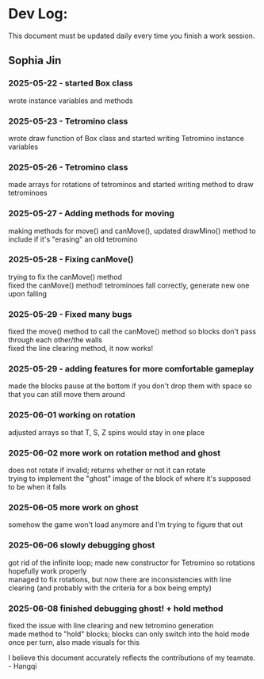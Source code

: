 # Dev Log:

This document must be updated daily every time you finish a work session.

## Sophia Jin

### 2025-05-22 - started Box class
wrote instance variables and methods

### 2025-05-23 - Tetromino class
wrote draw function of Box class and started writing Tetromino instance variables

### 2025-05-26 - Tetromino class
made arrays for rotations of tetrominos and started writing method to draw tetrominoes

### 2025-05-27 - Adding methods for moving
making methods for move() and canMove(), updated drawMino() method to include if it's "erasing" an old tetromino

### 2025-05-28 - Fixing canMove()
trying to fix the canMove() method\
fixed the canMove() method! tetrominoes fall correctly, generate new one upon falling

### 2025-05-29 - Fixed many bugs
fixed the move() method to call the canMove() method so blocks don't pass through each other/the walls\
fixed the line clearing method, it now works!

### 2025-05-29 - adding features for more comfortable gameplay
made the blocks pause at the bottom if you don't drop them with space so that you can still move them around

### 2025-06-01 working on rotation
adjusted arrays so that T, S, Z spins would stay in one place

### 2025-06-02 more work on rotation method and ghost
does not rotate if invalid; returns whether or not it can rotate\
trying to implement the "ghost" image of the block of where it's supposed to be when it falls

### 2025-06-05 more work on ghost
somehow the game won't load anymore and I'm trying to figure that out

### 2025-06-06 slowly debugging ghost
got rid of the infinite loop; made new constructor for Tetromino so rotations hopefully work properly\
managed to fix rotations, but now there are inconsistencies with line clearing (and probably with the criteria for a box being empty)

### 2025-06-08 finished debugging ghost! + hold method
fixed the issue with line clearing and new tetromino generation\
made method to "hold" blocks; blocks can only switch into the hold mode once per turn, also made visuals for this

I believe this document accurately reflects the contributions of my teamate. - Hangqi
